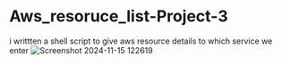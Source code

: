 # Aws_resoruce_list-Project-3
i writtten a shell script to give aws resource details to which service we enter 
![Screenshot 2024-11-15 122619](https://github.com/user-attachments/assets/0deb792b-1728-4df3-b115-951b9cc94fe1)
